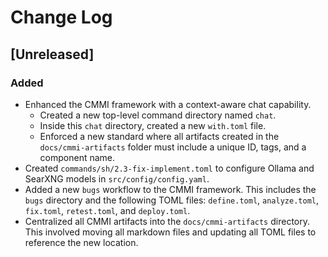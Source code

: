 # Change Log

## [Unreleased]

### Added
- Enhanced the CMMI framework with a context-aware chat capability.
    - Created a new top-level command directory named `chat`.
    - Inside this `chat` directory, created a new `with.toml` file.
    - Enforced a new standard where all artifacts created in the `docs/cmmi-artifacts` folder must include a unique ID, tags, and a component name.
- Created `commands/sh/2.3-fix-implement.toml` to configure Ollama and SearXNG models in `src/config/config.yaml`.
- Added a new `bugs` workflow to the CMMI framework. This includes the `bugs` directory and the following TOML files: `define.toml`, `analyze.toml`, `fix.toml`, `retest.toml`, and `deploy.toml`.
- Centralized all CMMI artifacts into the `docs/cmmi-artifacts` directory. This involved moving all markdown files and updating all TOML files to reference the new location.
